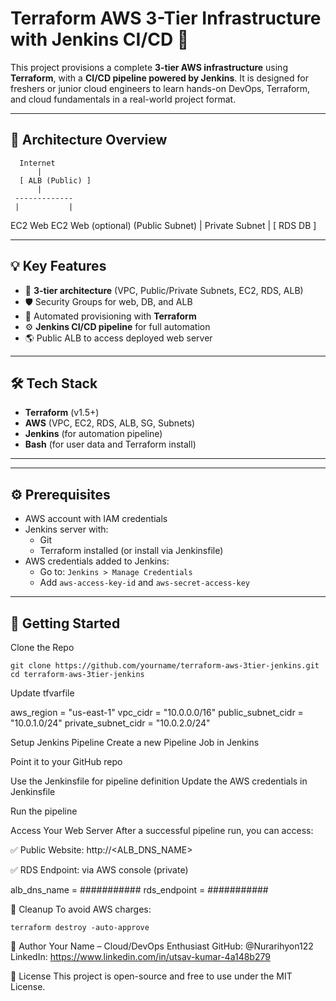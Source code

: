 # Terraform AWS 3-Tier Infrastructure with Jenkins CI/CD 🚀

This project provisions a complete **3-tier AWS infrastructure** using **Terraform**, with a **CI/CD pipeline powered by Jenkins**. It is designed for freshers or junior cloud engineers to learn hands-on DevOps, Terraform, and cloud fundamentals in a real-world project format.

---

## 🧱 Architecture Overview

      Internet
          |
      [ ALB (Public) ]
          |
     -------------
     |           |
 EC2 Web     EC2 Web (optional)
(Public Subnet)
     |
 Private Subnet
     |
   [ RDS DB ]

   
---

## 💡 Key Features

- 🧭 **3-tier architecture** (VPC, Public/Private Subnets, EC2, RDS, ALB)
- 🛡️ Security Groups for web, DB, and ALB
- 🔄 Automated provisioning with **Terraform**
- ⚙️ **Jenkins CI/CD pipeline** for full automation
- 🌎 Public ALB to access deployed web server

---

## 🛠️ Tech Stack

- **Terraform** (v1.5+)
- **AWS** (VPC, EC2, RDS, ALB, SG, Subnets)
- **Jenkins** (for automation pipeline)
- **Bash** (for user data and Terraform install)

---

---

## ⚙️ Prerequisites

- AWS account with IAM credentials
- Jenkins server with:
  - Git
  - Terraform installed (or install via Jenkinsfile)
- AWS credentials added to Jenkins:
  - Go to: `Jenkins > Manage Credentials`
  - Add `aws-access-key-id` and `aws-secret-access-key`

---

## 🚀 Getting Started

Clone the Repo


```
git clone https://github.com/yourname/terraform-aws-3tier-jenkins.git
cd terraform-aws-3tier-jenkins
```
Update tfvarfile

aws_region           = "us-east-1"
vpc_cidr             = "10.0.0.0/16"
public_subnet_cidr   = "10.0.1.0/24"
private_subnet_cidr  = "10.0.2.0/24"

Setup Jenkins Pipeline
Create a new Pipeline Job in Jenkins

Point it to your GitHub repo

Use the Jenkinsfile for pipeline definition
Update the AWS credentials in Jenkinsfile

Run the pipeline

Access Your Web Server
After a successful pipeline run, you can access:

✅ Public Website: http://<ALB_DNS_NAME>

✅ RDS Endpoint: via AWS console (private)

alb_dns_name      = ###########
rds_endpoint      = ###########



🧽 Cleanup
To avoid AWS charges:
```
terraform destroy -auto-approve
```

🧠 Author
Your Name – Cloud/DevOps Enthusiast
GitHub: @Nurarihyon122
LinkedIn: https://www.linkedin.com/in/utsav-kumar-4a148b279

📜 License
This project is open-source and free to use under the MIT License.





